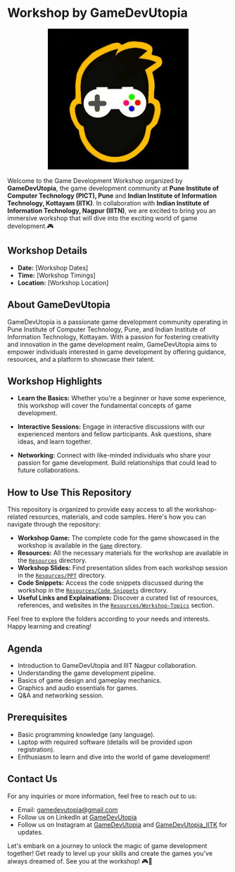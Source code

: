 # Workshop by GameDevUtopia

<p align = "center">
<img src = "Resources/Images/GDUlogo.jpg" alt="GameDevUtopia logo" width="320" height = "320">
</P>

Welcome to the Game Development Workshop organized by **GameDevUtopia**, the game development community at **Pune Institute of Computer Technology (PICT), Pune** and **Indian Institute of Information Technology, Kottayam (IITK)**. In collaboration with **Indian Institute of Information Technology, Nagpur (IIITN)**, we are excited to bring you an immersive workshop that will dive into the exciting world of game development.🎮

## Workshop Details

- **Date:** [Workshop Dates]
- **Time:** [Workshop Timings]
- **Location:** [Workshop Location]

## About GameDevUtopia

GameDevUtopia is a passionate game development community operating in Pune Institute of Computer Technology, Pune, and Indian Institute of Information Technology, Kottayam. With a passion for fostering creativity and innovation in the game development realm, GameDevUtopia aims to empower individuals interested in game development by offering guidance, resources, and a platform to showcase their talent.

## Workshop Highlights

- **Learn the Basics:** Whether you're a beginner or have some experience, this workshop will cover the fundamental concepts of game development.
- **Interactive Sessions:** Engage in interactive discussions with our experienced mentors and fellow participants. Ask questions, share ideas, and learn together.

- **Networking:** Connect with like-minded individuals who share your passion for game development. Build relationships that could lead to future collaborations.

## How to Use This Repository

This repository is organized to provide easy access to all the workshop-related resources, materials, and code samples. Here's how you can navigate through the repository:

- **Workshop Game:** The complete code for the game showcased in the workshop is available in the [`Game`](/Game) directory.
- **Resources:** All the necessary materials for the workshop are available in the [`Resources`](/Resources) directory.
- **Workshop Slides:** Find presentation slides from each workshop session in the [`Resources/PPT`](/Resources/PPT) directory.
- **Code Snippets:** Access the code snippets discussed during the workshop in the [`Resources/Code Snippets`](/Resources/Code-Snippets) directory.
- **Useful Links and Explainations:** Discover a curated list of resources, references, and websites in the [`Resources/Workshop-Topics`](/resources/Workshop-Topics) section.

Feel free to explore the folders according to your needs and interests. Happy learning and creating!

## Agenda

- Introduction to GameDevUtopia and IIIT Nagpur collaboration.
- Understanding the game development pipeline.
- Basics of game design and gameplay mechanics.
- Graphics and audio essentials for games.
- Q&A and networking session.


## Prerequisites

- Basic programming knowledge (any language).
- Laptop with required software (details will be provided upon registration).
- Enthusiasm to learn and dive into the world of game development!

## Contact Us

For any inquiries or more information, feel free to reach out to us:

- Email: gamedevutopia@gmail.com
- Follow us on LinkedIn at [GameDevUtopia](https://www.linkedin.com/company/gamedevutopia/)
- Follow us on Instagram at [GameDevUtopia](https://www.instagram.com/gamedevutopia/) and [GameDevUtopia_IITK](https://www.instagram.com/gamedevutopia_iiitk/) for updates.


Let's embark on a journey to unlock the magic of game development together! Get ready to level up your skills and create the games you've always dreamed of. See you at the workshop! 🎮🚀

